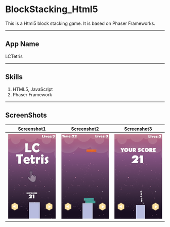 # BlockStacking_Html5
This is a Html5 block stacking game. It is based on Phaser Frameworks.

---

## App Name
LCTetris

---

## Skills

1. HTML5, JavaScript
2. Phaser Framework

---

## ScreenShots

| Screenshot1  | Screenshot2  |  Screenshot3  |
| ------------- | ------------- | ------------- |
| ![](./screenshots/Screenshot_1.png)  | ![](./screenshots/Screenshot_2.png)  | ![](./screenshots/Screenshot_3.png)  |
